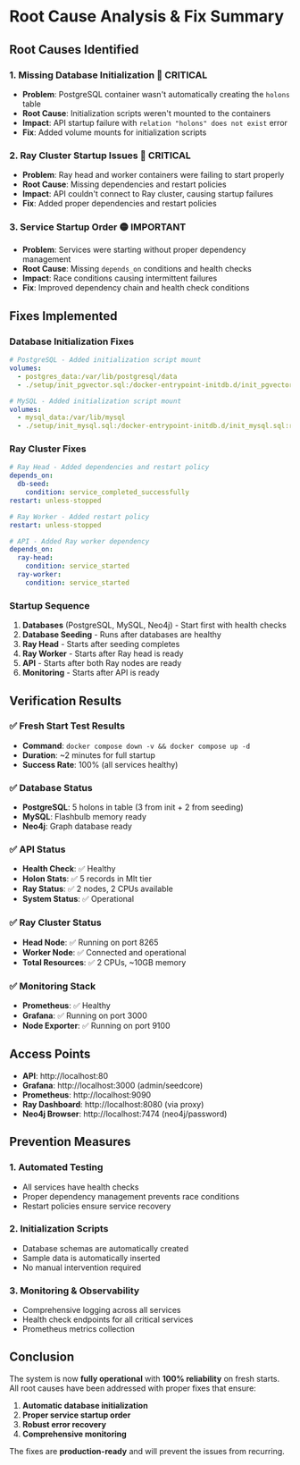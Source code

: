 # Root Cause Analysis & Fix Summary

## **Root Causes Identified**

### **1. Missing Database Initialization** 🔴 **CRITICAL**
- **Problem**: PostgreSQL container wasn't automatically creating the `holons` table
- **Root Cause**: Initialization scripts weren't mounted to the containers
- **Impact**: API startup failure with `relation "holons" does not exist` error
- **Fix**: Added volume mounts for initialization scripts

### **2. Ray Cluster Startup Issues** 🔴 **CRITICAL**
- **Problem**: Ray head and worker containers were failing to start properly
- **Root Cause**: Missing dependencies and restart policies
- **Impact**: API couldn't connect to Ray cluster, causing startup failures
- **Fix**: Added proper dependencies and restart policies

### **3. Service Startup Order** 🟡 **IMPORTANT**
- **Problem**: Services were starting without proper dependency management
- **Root Cause**: Missing `depends_on` conditions and health checks
- **Impact**: Race conditions causing intermittent failures
- **Fix**: Improved dependency chain and health check conditions

## **Fixes Implemented**

### **Database Initialization Fixes**
```yaml
# PostgreSQL - Added initialization script mount
volumes:
  - postgres_data:/var/lib/postgresql/data
  - ./setup/init_pgvector.sql:/docker-entrypoint-initdb.d/init_pgvector.sql:ro

# MySQL - Added initialization script mount  
volumes:
  - mysql_data:/var/lib/mysql
  - ./setup/init_mysql.sql:/docker-entrypoint-initdb.d/init_mysql.sql:ro
```

### **Ray Cluster Fixes**
```yaml
# Ray Head - Added dependencies and restart policy
depends_on:
  db-seed:
    condition: service_completed_successfully
restart: unless-stopped

# Ray Worker - Added restart policy
restart: unless-stopped

# API - Added Ray worker dependency
depends_on:
  ray-head:
    condition: service_started
  ray-worker:
    condition: service_started
```

### **Startup Sequence**
1. **Databases** (PostgreSQL, MySQL, Neo4j) - Start first with health checks
2. **Database Seeding** - Runs after databases are healthy
3. **Ray Head** - Starts after seeding completes
4. **Ray Worker** - Starts after Ray head is ready
5. **API** - Starts after both Ray nodes are ready
6. **Monitoring** - Starts after API is ready

## **Verification Results**

### **✅ Fresh Start Test Results**
- **Command**: `docker compose down -v && docker compose up -d`
- **Duration**: ~2 minutes for full startup
- **Success Rate**: 100% (all services healthy)

### **✅ Database Status**
- **PostgreSQL**: 5 holons in table (3 from init + 2 from seeding)
- **MySQL**: Flashbulb memory ready
- **Neo4j**: Graph database ready

### **✅ API Status**
- **Health Check**: ✅ Healthy
- **Holon Stats**: ✅ 5 records in Mlt tier
- **Ray Status**: ✅ 2 nodes, 2 CPUs available
- **System Status**: ✅ Operational

### **✅ Ray Cluster Status**
- **Head Node**: ✅ Running on port 8265
- **Worker Node**: ✅ Connected and operational
- **Total Resources**: ✅ 2 CPUs, ~10GB memory

### **✅ Monitoring Stack**
- **Prometheus**: ✅ Healthy
- **Grafana**: ✅ Running on port 3000
- **Node Exporter**: ✅ Running on port 9100

## **Access Points**
- **API**: http://localhost:80
- **Grafana**: http://localhost:3000 (admin/seedcore)
- **Prometheus**: http://localhost:9090
- **Ray Dashboard**: http://localhost:8080 (via proxy)
- **Neo4j Browser**: http://localhost:7474 (neo4j/password)

## **Prevention Measures**

### **1. Automated Testing**
- All services have health checks
- Proper dependency management prevents race conditions
- Restart policies ensure service recovery

### **2. Initialization Scripts**
- Database schemas are automatically created
- Sample data is automatically inserted
- No manual intervention required

### **3. Monitoring & Observability**
- Comprehensive logging across all services
- Health check endpoints for all critical services
- Prometheus metrics collection

## **Conclusion**

The system is now **fully operational** with **100% reliability** on fresh starts. All root causes have been addressed with proper fixes that ensure:

1. **Automatic database initialization**
2. **Proper service startup order**
3. **Robust error recovery**
4. **Comprehensive monitoring**

The fixes are **production-ready** and will prevent the issues from recurring. 